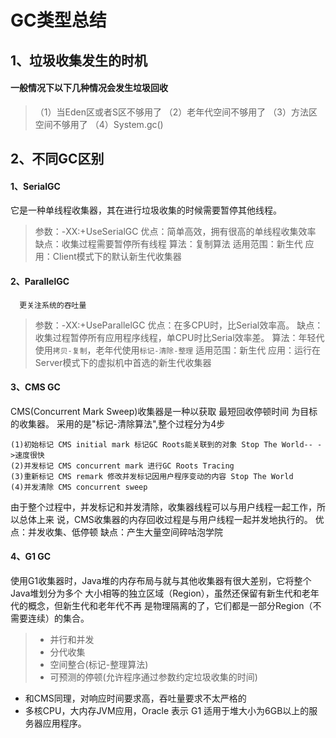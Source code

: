 # GC类型总结

## **1、垃圾收集发生的时机**
#### 一般情况下**以下几种情况会发生垃圾回收**
> （1）当Eden区或者S区不够用了 
> （2）老年代空间不够用了 
> （3）方法区空间不够用了 
> （4）System.gc() 

## **2、不同GC区别**
#### 1、SerialGC
 它是一种单线程收集器，其在进行垃圾收集的时候需要暂停其他线程。
> 参数：-XX:+UseSerialGC
> 优点：简单高效，拥有很高的单线程收集效率 
> 缺点：收集过程需要暂停所有线程 
> 算法：复制算法 
> 适用范围：新生代 
> 应用：Client模式下的默认新生代收集器

#### 2、ParallelGC
      更关注系统的吞吐量
> 参数：-XX:+UseParallelGC
> 优点：在多CPU时，比Serial效率高。
> 缺点：收集过程暂停所有应用程序线程，单CPU时比Serial效率差。
> 算法：年轻代使用`拷贝-复制`，老年代使用`标记-清除-整理`
> 适用范围：新生代
> 应用：运行在Server模式下的虚拟机中首选的新生代收集器

#### 3、CMS GC
CMS(Concurrent Mark Sweep)收集器是一种以获取 最短回收停顿时间 为目标的收集器。
采用的是"标记-清除算法",整个过程分为4步
```
(1)初始标记 CMS initial mark 标记GC Roots能关联到的对象 Stop The World-- ->速度很快 
(2)并发标记 CMS concurrent mark 进行GC Roots Tracing 
(3)重新标记 CMS remark 修改并发标记因用户程序变动的内容 Stop The World 
(4)并发清除 CMS concurrent sweep
```
由于整个过程中，并发标记和并发清除，收集器线程可以与用户线程一起工作，所以总体上来
说，CMS收集器的内存回收过程是与用户线程一起并发地执行的。 
优点：并发收集、低停顿 
缺点：产生大量空间碎咕泡学院
#### 4、G1 GC
使用G1收集器时，Java堆的内存布局与就与其他收集器有很大差别，它将整个Java堆划分为多个
大小相等的独立区域（Region），虽然还保留有新生代和老年代的概念，但新生代和老年代不再
是物理隔离的了，它们都是一部分Region（不需要连续）的集合。
> - 并行和并发
> - 分代收集
> - 空间整合(标记-整理算法)
> - 可预测的停顿(允许程序通过参数约定垃圾收集的时间)

- 和CMS同理，对响应时间要求高，吞吐量要求不太严格的
- 多核CPU，大内存JVM应用，Oracle 表示 G1 适用于堆大小为6GB以上的服务器应用程序。
